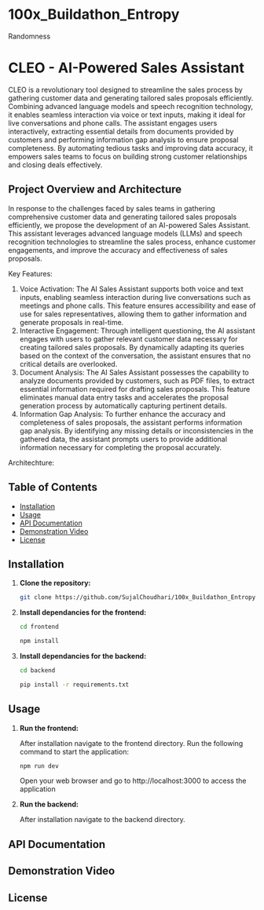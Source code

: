 # 100x_Buildathon_Entropy
Randomness

# CLEO - AI-Powered Sales Assistant

CLEO is a revolutionary tool designed to streamline the sales process by gathering customer data and generating tailored sales proposals efficiently. Combining advanced language models and speech recognition technology, it enables seamless interaction via voice or text inputs, making it ideal for live conversations and phone calls. The assistant engages users interactively, extracting essential details from documents provided by customers and performing information gap analysis to ensure proposal completeness. By automating tedious tasks and improving data accuracy, it empowers sales teams to focus on building strong customer relationships and closing deals effectively.

## Project Overview and Architecture

In response to the challenges faced by sales teams in gathering comprehensive customer data and generating tailored sales proposals efficiently, we propose the development of an AI-powered Sales Assistant. This assistant leverages advanced language models (LLMs) and speech recognition technologies to streamline the sales process, enhance customer engagements, and improve the accuracy and effectiveness of sales proposals.

Key Features:

1. Voice Activation: The AI Sales Assistant supports both voice and text inputs, enabling seamless interaction during live conversations such as meetings and phone calls. This feature ensures accessibility and ease of use for sales representatives, allowing them to gather information and generate proposals in real-time.
2. Interactive Engagement: Through intelligent questioning, the AI assistant engages with users to gather relevant customer data necessary for creating tailored sales proposals. By dynamically adapting its queries based on the context of the conversation, the assistant ensures that no critical details are overlooked.
3. Document Analysis: The AI Sales Assistant possesses the capability to analyze documents provided by customers, such as PDF files, to extract essential information required for drafting sales proposals. This feature eliminates manual data entry tasks and accelerates the proposal generation process by automatically capturing pertinent details.
4. Information Gap Analysis: To further enhance the accuracy and completeness of sales proposals, the assistant performs information gap analysis. By identifying any missing details or inconsistencies in the gathered data, the assistant prompts users to provide additional information necessary for completing the proposal accurately.

Architechture:

## Table of Contents

- [Installation](#installation)
- [Usage](#usage)
- [API Documentation](#api-documentation)
- [Demonstration Video](#demonstration-video)
- [License](#license)

## Installation

1. **Clone the repository:**

   ```sh
   git clone https://github.com/SujalChoudhari/100x_Buildathon_Entropy.git
   
2. **Install dependancies for the frontend:**

   ```sh
   cd frontend
   
   npm install
3. **Install dependancies for the backend:**

      ```sh
   cd backend

   pip install -r requirements.txt

## Usage

1. **Run the frontend:**
   
   After installation navigate to the frontend directory.
   Run the following command to start the application:

    ```sh
    npm run dev
    ```
    Open your web browser and go to http://localhost:3000 to access the application
2. **Run the backend:**
   
   After installation navigate to the backend directory.
   
   

   

## API Documentation



## Demonstration Video

## License
